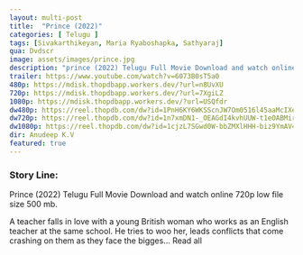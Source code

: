 ```yaml
---
layout: multi-post
title:  "Prince (2022)"
categories: [ Telugu ]
tags: [Sivakarthikeyan, Maria Ryaboshapka, Sathyaraj]
qua: Dvdscr
image: assets/images/prince.jpg
description: "prince (2022) Telugu Full Movie Download and watch online 720p low file size 500 mb."
trailer: https://www.youtube.com/watch?v=6073B0sT5a0
480p: https://mdisk.thopdbapp.workers.dev/?url=n8UvXU
720p: https://mdisk.thopdbapp.workers.dev/?url=7XgiLZ
1080p: https://mdisk.thopdbapp.workers.dev/?url=USQfdr
dw480p: https://reel.thopdb.com/dw?id=1PnH6KY6WKSScnJW7Om0516l45aaMcIXe
dw720p: https://reel.thopdb.com/dw?id=1n7xmDN1-_OEAGdI4kvhUUW-t1eOABMir
dw1080p: https://reel.thopdb.com/dw?id=1cjzL7SGwd0W-bbZMXlHHH-biz9YmAV4F
dir: Anudeep K.V
featured: true
---
```


### Story Line:
Prince (2022) Telugu Full Movie Download and watch online 720p low file size 500 mb.

 A teacher falls in love with a young British woman who works as an English teacher at the same school. He tries to woo her, leads conflicts that come crashing on them as they face the bigges... Read all




